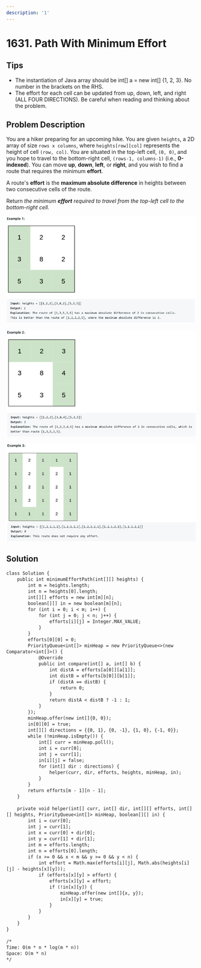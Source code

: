 ```yaml
---
description: '1'
---
```


# 1631. Path With Minimum Effort

## Tips

* The instantiation of Java array should be int\[\] a = new int\[\] {1, 2, 3}. No number in the brackets on the RHS.
* The effort for each cell can be updated from up, down, left, and right \(ALL FOUR DIRECTIONS\). Be careful when reading and thinking about the problem.

## Problem Description

You are a hiker preparing for an upcoming hike. You are given `heights`, a 2D array of size `rows x columns`, where `heights[row][col]` represents the height of cell `(row, col)`. You are situated in the top-left cell, `(0, 0)`, and you hope to travel to the bottom-right cell, `(rows-1, columns-1)` \(i.e., **0-indexed**\). You can move **up**, **down**, **left**, or **right**, and you wish to find a route that requires the minimum **effort**.

A route's **effort** is the **maximum absolute difference** in heights between two consecutive cells of the route.

Return _the minimum **effort** required to travel from the top-left cell to the bottom-right cell._

![](../.gitbook/assets/image%20%2821%29.png)

![](../.gitbook/assets/image%20%2818%29.png)

![](../.gitbook/assets/image%20%2819%29.png)

## Solution

```text
class Solution {
    public int minimumEffortPath(int[][] heights) {
        int m = heights.length;
        int n = heights[0].length;
        int[][] efforts = new int[m][n];
        boolean[][] in = new boolean[m][n];
        for (int i = 0; i < m; i++) {
            for (int j = 0; j < n; j++) {
                efforts[i][j] = Integer.MAX_VALUE;
            }
        }
        efforts[0][0] = 0;
        PriorityQueue<int[]> minHeap = new PriorityQueue<>(new Comparator<int[]>() {
            @Override
            public int compare(int[] a, int[] b) {
                int distA = efforts[a[0]][a[1]];
                int distB = efforts[b[0]][b[1]];
                if (distA == distB) {
                    return 0;
                }
                return distA < distB ? -1 : 1;
            }
        });
        minHeap.offer(new int[]{0, 0});
        in[0][0] = true;
        int[][] directions = {{0, 1}, {0, -1}, {1, 0}, {-1, 0}};
        while (!minHeap.isEmpty()) {
            int[] curr = minHeap.poll();
            int i = curr[0];
            int j = curr[1];
            in[i][j] = false;
            for (int[] dir : directions) {
                helper(curr, dir, efforts, heights, minHeap, in);
            }
        }
        return efforts[m - 1][n - 1];
    }
    
    private void helper(int[] curr, int[] dir, int[][] efforts, int[][] heights, PriorityQueue<int[]> minHeap, boolean[][] in) {
        int i = curr[0];
        int j = curr[1];
        int x = curr[0] + dir[0];
        int y = curr[1] + dir[1];
        int m = efforts.length;
        int n = efforts[0].length;
        if (x >= 0 && x < m && y >= 0 && y < n) {
            int effort = Math.max(efforts[i][j], Math.abs(heights[i][j] - heights[x][y]));
            if (efforts[x][y] > effort) {
                efforts[x][y] = effort;
                if (!in[x][y]) {
                    minHeap.offer(new int[]{x, y});
                    in[x][y] = true;
                }
            }
        }
    }
}

/*
Time: O(m * n * log(m * n))
Space: O(m * n)
*/
```

